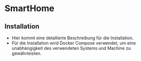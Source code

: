 # SmartHome
## Installation
- Hier kommt eine detallierte Beschreibung für die Installation.
- Für die Installation wird Docker Compose verwendet, um eine unabhängigkeit des verwendeten Systems und Machine zu gewährleisten.
